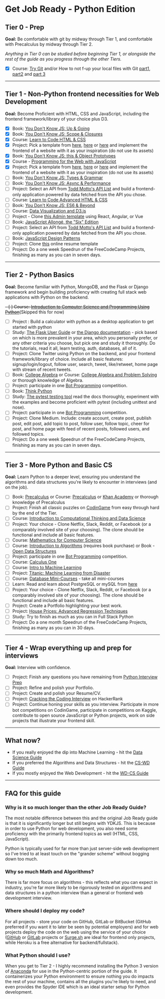 # Get Job Ready - Python Edition

## Tier 0 - Prep
**Goal:** Be comfortable with git by midway through Tier 1, and comfortable with Precalculus by midway through Tier 2.

_Anything in Tier 0 can be studied before beginning Tier 1, or alongside the rest of the guide as you progress through the other Tiers._

- [X]  Course: [Try Git](https://try.github.io/levels/1/challenges/1) and/or How to not f-up your local files with Git [part1](https://medium.com/@francesco.agnoletto/how-to-not-f-up-your-local-files-with-git-part-1-e0756c88fd3c), [part2](https://medium.com/@francesco.agnoletto/how-to-not-f-up-your-local-files-with-git-part-2-fc4e243be02a) and [part 3](https://medium.com/chingu/how-to-not-f-up-your-local-files-with-git-part-3-bf03b27b6e64)
---

## Tier 1 - Non-Python frontend necessities for Web Development
**Goal:** Become Proficient with HTML, CSS and JavaScript, including the frontend framework/library of your choice plus D3.
- [X] Book: [You Don't Know JS: Up & Going](https://github.com/getify/You-Dont-Know-JS/blob/master/up%20&%20going/README.md#you-dont-know-js-up--going)    
- [X] Book: [You Don't Know JS: Scope & Closures](https://github.com/getify/You-Dont-Know-JS/blob/master/scope%20&%20closures/README.md#you-dont-know-js-scope--closures)
- [X]  Course: [Learn to Code HTML & CSS](http://learn.shayhowe.com/html-css/)    
- [X]  Project: Pick a template from [here](https://freebiesbug.com/psd-freebies/website-template/), [here](http://www.free-css.com/free-css-templates) or [here](http://www.os-templates.com/free-website-templates) and implement the frontend of a website with it as your inspiration (do not use its assets)
- [X] Book: [You Don't Know JS: this & Object Prototypes](https://github.com/getify/You-Dont-Know-JS/blob/master/this%20&%20object%20prototypes/README.md#you-dont-know-js-this--object-prototypes)
- [X] Course - [Programming for the Web with JavaScript](https://www.edx.org/course/programming-web-javascript-pennx-sd4x)
- [X]  Project: Pick a template from [here](https://freebiesbug.com/psd-freebies/website-template/), [here](http://www.free-css.com/free-css-templates) or [here](http://www.os-templates.com/free-website-templates) and implement the frontend of a website with it as your inspiration (do not use its assets)
- [ ] Book: [You Don't Know JS: Types & Grammar](https://github.com/getify/You-Dont-Know-JS/blob/master/types%20&%20grammar/README.md#you-dont-know-js-types--grammar)   
- [ ] Book: [You Don't Know JS: Async & Performance](https://github.com/getify/You-Dont-Know-JS/blob/master/async%20&%20performance/README.md#you-dont-know-js-async--performance)
- [ ] Project: Select an API from [Todd Motto's API List](https://github.com/toddmotto/public-apis) and build a frontend-only application powered by data fetched from the API you chose.
- [ ]  Course: [Learn to Code Advanced HTML & CSS](http://learn.shayhowe.com/advanced-html-css/)    
- [ ] Book: [You Don't Know JS: ES6 & Beyond](https://github.com/getify/You-Dont-Know-JS/blob/master/es6%20&%20beyond/README.md#you-dont-know-js-es6--beyond)  
- [ ]  Course: [Data Visualization and D3.js](https://www.udacity.com/course/data-visualization-and-d3js--ud507)
- [ ] Project - Clone [this Admin template](http://rubix410.sketchpixy.com/ltr/dashboard) using React, Angular, or Vue
- [ ] Book: [JavaScript Allongé, the "Six" Edition](https://leanpub.com/javascriptallongesix)
- [ ] Project: Select an API from [Todd Motto's API List](https://github.com/toddmotto/public-apis) and build a frontend-only application powered by data fetched from the API you chose.
- [ ] Book: [JavaScript Design Patterns](https://addyosmani.com/resources/essentialjsdesignpatterns/book/)
- [ ]  Project: Clone [this](https://creativemarket.com/ikonome/686585-Material-Resume-Blue/screenshots/#screenshot2) online resume template
- [ ]  Project: Do a one week Speedrun of the FreeCodeCamp Projects, finishing as many as you can in seven days.

---

## Tier 2 - Python Basics
**Goal:** Become familiar with Python, MongoDB, and the Flask or Django framework and begin building proficiency with creating full stack web applications with Python on the backend.

~~- [ ]  Course: [Introduction to Computer Science and Programming Using Python](https://www.edx.org/course/introduction-computer-science-mitx-6-00-1x-11)~~(Skipped this for now)

- [ ]  Project : Build a calculator with python as a desktop application to get started with python
- [ ]  Study: [The Flask User Guide](http://flask.pocoo.org/docs/0.12/) or [the Django documentation](https://docs.djangoproject.com/en/1.11/) - pick based on which is more prevalent in your area, which you personally prefer, or any other criteria you choose, but pick one and study it thoroughly. Do the tutorials, read it all, learn testing, auth, databases, all of it.
- [ ]  Project: Clone Twitter using Python on the backend, and your frontend framework/library of choice. Include all basic features: signup/login/logout, follow user, search, tweet, like/retweet, home page with stream of recent tweets.
- [ ]  Book: [College Algebra](https://openstax.org/details/books/college-algebra) or Course: [College Algebra and Problem Solving](https://www.edx.org/course/college-algebra-problem-solving-asux-mat117x) or thorough knowledge of Algebra.
- [ ]  Project: participate in one [Bot Programming](https://www.codingame.com/multiplayer/bot-programming) competition.
- [ ]  Book: [Think Python](http://greenteapress.com/thinkpython2/thinkpython2.pdf)
- [ ]  Study: [The pytest testing tool](https://docs.pytest.org/en/latest/) read the docs thoroughly, experiment with the examples and become proficient with pytest (including unittest and nose).
- [ ]  Project: participate in one [Bot Programming](https://www.codingame.com/multiplayer/bot-programming) competition.
- [ ]  Project: Clone Medium. Include: create account, create post, publish post, edit post, add topic to post, follow user, follow topic, cheer for post, and home page with feed of recent posts, followed users, and followed topics.
- [ ]  Project: Do a one week Speedrun of the FreeCodeCamp Projects, finishing as many as you can in seven days.

---
## Tier 3 - More Python and Basic CS
**Goal:** Learn Python to a deeper level, ensuring you understand the algorithms and data structures you're likely to encounter in interviews (and on the job).

- [ ]  Book: [Precalculus](https://openstax.org/details/books/precalculus) or Course: [Precalculus](https://www.edx.org/course/precalculus-asux-mat170x) or [Khan Academy](https://www.khanacademy.org/math/precalculus) or thorough knowledge of Precalculus
- [ ]  Project: Finish all classic puzzles on [CodinGame](https://www.codingame.com/training) from easy through hard by the end of the Tier.
- [ ]  Course: [Introduction to Computational Thinking and Data Science](https://www.edx.org/course/introduction-computational-thinking-data-mitx-6-00-2x-6)
- [ ] Project: Your choice - Clone Netflix, Slack, Reddit, or Facebook (or a comparably involved site of your choosing). The clone should be functional and include all basic features.
- [ ]  Course: [Mathematics for Computer Science](https://ocw.mit.edu/courses/electrical-engineering-and-computer-science/6-042j-mathematics-for-computer-science-spring-2015/index.htm)
- [ ]  Course: [Introduction to Algorithms](https://ocw.mit.edu/courses/electrical-engineering-and-computer-science/6-006-introduction-to-algorithms-fall-2011/index.htm) (requires book purchase) or Book - [Open Data Structures](http://www.aupress.ca/books/120226/ebook/99Z_Morin_2013-Open_Data_Structures.pdf)
- [ ]  Project: participate in one [Bot Programming](https://www.codingame.com/multiplayer/bot-programming) competition.
- [ ]  Course: [Calculus One](https://www.coursera.org/learn/calculus1)  
- [ ]  Course: [Intro to Machine Learning](https://www.udacity.com/course/intro-to-machine-learning--ud120)
- [ ]  Project: [Titanic: Machine Learning from Disaster](https://www.kaggle.com/c/titanic)
- [ ]  Course: [Database Mini-Courses](https://lagunita.stanford.edu/courses/DB/2014/SelfPaced/about) - take all mini-courses
- [ ]  Learn: Read and learn about PostgreSQL or mySQL from [here](http://studybyyourself.com/seminar/sql/course/?lang=en)
- [ ]  Project: Your choice - Clone Netflix, Slack, Reddit, or Facebook (or a comparably involved site of your choosing). The clone should be functional and include all basic features.
- [ ]  Project: Create a Portfolio highlighting your best work.
- [ ]  Project: [House Prices: Advanced Regression Techniques](https://www.kaggle.com/c/house-prices-advanced-regression-techniques)
- [ ]  Study: Try to finish as much as you can in Full Stack Python
- [ ]  Project: Do a one month Speedrun of the FreeCodeCamp Projects, finishing as many as you can in 30 days.
---

## Tier 4 - Wrap everything up and prep for interviews
**Goal:** Interview with confidence.
- [ ]  Project: Finish any questions you have remaining from  [Python Interview Prep](https://www.hackerrank.com/chingu-challenge-3)
- [ ]  Project: Refine and polish your Portfolio.
- [ ]  Project: Create and polish your Resume/CV.
- [ ]  Project: [Cracking the Coding Interview](https://www.hackerrank.com/domains/tutorials/cracking-the-coding-interview) on HackerRank
- [ ]  Project: Continue honing your skills as you interview. Participate in more bot competitions on CodinGame, participate in competitions on Kaggle, contribute to open source JavaScript or Python projects, work on side projects that illustrate your frontend skill.
---

## What now?
- If you really enjoyed the dip into Machine Learning - hit the [Data Science Guide](./data-science.md)
- If you preferred the Algorithms and Data Structures - hit the [CS-WD Guide](./cs-wd.md)
- If you mostly enjoyed the Web Development - hit the [WD-CS Guide](./wd-cs.md)
---

## FAQ for this guide

### Why is it so much longer than the other Job Ready Guide?
The most notable difference between this and the original Job Ready guide is that it is significantly longer but still begins with YDKJS. This is because in order to use Python for web development, you also need some proficiency with the primarily frontend topics as well (HTML, CSS, JavaScript).

Python is typically used for far more than just server-side web development so I've tried to at least touch on the "grander scheme" without bogging down too much.

### Why so much Math and Algorithms?
There is far more focus on algorithms - this reflects what you can expect in industry, you're far more likely to be rigorously tested on algorithms and data structures in a python interview than a general or frontend web development interview.

### Where should I deploy my code?
For all projects - store your code on GitHub, GitLab or BitBucket (GitHub preferred if you want it to later be seen by potential employers) and for web projects deploy the code on the web using the service of your choice ([GitHub](https://pages.github.com/) or [GitLab](https://about.gitlab.com/features/pages/) projects or [Surge.sh](http://surge.sh/) are ideal for frontend only projects, while Heroku is a free alternative for backend/fullstack).

### What Python should I use?
When you get to Tier 2 - I highly recommend installing the Python 3 version of [Anaconda](https://www.anaconda.com/download/) for use in the Python-centric portion of the guide. It containerizes your Python environment to ensure nothing you do impacts the rest of your machine, contains all the plugins you're likely to need, and even provides the Spyder IDE which is an ideal starter setup for Python development.
